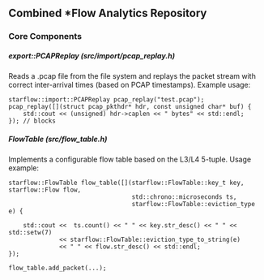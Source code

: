 
## Combined *Flow Analytics Repository

### Core Components

##### export::PCAPReplay (src/import/pcap_replay.h)

Reads a .pcap file from the file system and replays the packet stream with correct inter-arrival 
times (based on PCAP timestamps). Example usage:

	starflow::import::PCAPReplay pcap_replay("test.pcap");
	pcap_replay([](struct pcap_pkthdr* hdr, const unsigned char* buf) {
		std::cout << (unsigned) hdr->caplen << " bytes" << std::endl;
	}); // blocks

##### FlowTable (src/flow_table.h)

Implements a configurable flow table based on the L3/L4 5-tuple. Usage example:

	starflow::FlowTable flow_table([](starflow::FlowTable::key_t key, starflow::Flow flow,
									  std::chrono::microseconds ts,
									  starflow::FlowTable::eviction_type e) {

		std::cout <<  ts.count() << " " << key.str_desc() << " " << std::setw(7)
				  << starflow::FlowTable::eviction_type_to_string(e)
				  << " " << flow.str_desc() << std::endl;
	});
	
	flow_table.add_packet(...);